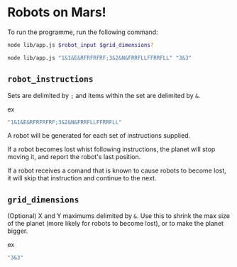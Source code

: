 # Robots on Mars!

To run the programme, run the following command:

```sh
node lib/app.js $robot_input $grid_dimensions?
```
```sh
node lib/app.js "1&1&E&RFRFRFRF;3&2&N&FRRFLLFFRRFLL" "3&3"
```

## `robot_instructions`

Sets are delimited by `;` and items within the set are delimited by `&`.

ex

```sh
"1&1&E&RFRFRFRF;3&2&N&FRRFLLFFRRFLL"
```

A robot will be generated for each set of instructions supplied.

If a robot becomes lost whist following instructions, the planet will stop moving it, and report the robot's last position.

If a robot receives a comand that is known to cause robots to become lost, it will skip that instruction and continue to the next.

## `grid_dimensions`

(Optional) X and Y maximums delimited by `&`. Use this to shrink the max size of the planet (more likely for robots to become lost), or to make the planet bigger.

ex

```sh
"3&3"
```